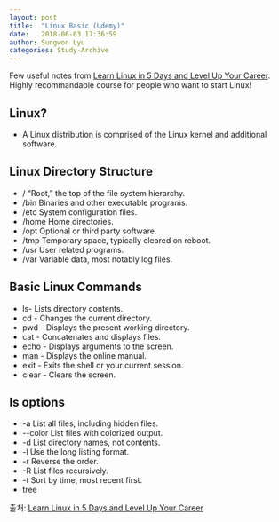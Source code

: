 ```yaml
---
layout: post
title:  "Linux Basic (Udemy)"
date:   2018-06-03 17:36:59
author: Sungwon Lyu
categories: Study-Archive
---
```

Few useful notes from [Learn Linux in 5 Days and Level Up Your Career](https://www.udemy.com/learn-linux-in-5-days/learn/v4/content). Highly recommandable course for people who want to start Linux!

## Linux?
- A Linux distribution is comprised of the Linux kernel and additional software.

## Linux Directory Structure
- / “Root,” the top of the file system hierarchy. 
- /bin Binaries and other executable programs. 
- /etc System configuration files.
- /home Home directories.
- /opt Optional or third party software.
- /tmp Temporary space, typically cleared on reboot. 
- /usr User related programs.
- /var Variable data, most notably log files.

## Basic Linux Commands
- ls- Lists directory contents.
- cd - Changes the current directory.
- pwd - Displays the present working directory. 
- cat - Concatenates and displays files.
- echo - Displays arguments to the screen. 
- man - Displays the online manual. 
- exit - Exits the shell or your current session. 
- clear - Clears the screen.

## ls options
- -a List all files, including hidden files. 
- --color List files with colorized output.
- -d List directory names, not contents. 
- -l Use the long listing format.
- -r Reverse the order.
- -R List files recursively.
- -t Sort by time, most recent first.
- tree 

출처: [Learn Linux in 5 Days and Level Up Your Career](https://www.udemy.com/learn-linux-in-5-days/learn/v4/content)